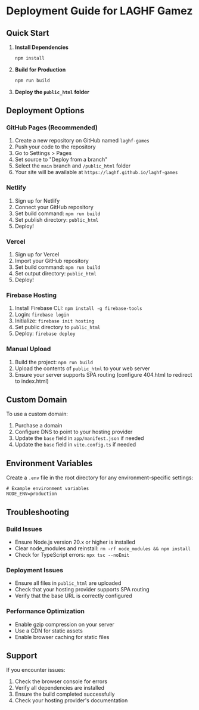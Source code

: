 # Deployment Guide for LAGHF Gamez

## Quick Start

1. **Install Dependencies**
   ```bash
   npm install
   ```

2. **Build for Production**
   ```bash
   npm run build
   ```

3. **Deploy the `public_html` folder**

## Deployment Options

### GitHub Pages (Recommended)

1. Create a new repository on GitHub named `laghf-games`
2. Push your code to the repository
3. Go to Settings > Pages
4. Set source to "Deploy from a branch"
5. Select the `main` branch and `/public_html` folder
6. Your site will be available at `https://laghf.github.io/laghf-games`

### Netlify

1. Sign up for Netlify
2. Connect your GitHub repository
3. Set build command: `npm run build`
4. Set publish directory: `public_html`
5. Deploy!

### Vercel

1. Sign up for Vercel
2. Import your GitHub repository
3. Set build command: `npm run build`
4. Set output directory: `public_html`
5. Deploy!

### Firebase Hosting

1. Install Firebase CLI: `npm install -g firebase-tools`
2. Login: `firebase login`
3. Initialize: `firebase init hosting`
4. Set public directory to `public_html`
5. Deploy: `firebase deploy`

### Manual Upload

1. Build the project: `npm run build`
2. Upload the contents of `public_html` to your web server
3. Ensure your server supports SPA routing (configure 404.html to redirect to index.html)

## Custom Domain

To use a custom domain:

1. Purchase a domain
2. Configure DNS to point to your hosting provider
3. Update the `base` field in `app/manifest.json` if needed
4. Update the `base` field in `vite.config.ts` if needed

## Environment Variables

Create a `.env` file in the root directory for any environment-specific settings:

```env
# Example environment variables
NODE_ENV=production
```

## Troubleshooting

### Build Issues
- Ensure Node.js version 20.x or higher is installed
- Clear node_modules and reinstall: `rm -rf node_modules && npm install`
- Check for TypeScript errors: `npx tsc --noEmit`

### Deployment Issues
- Ensure all files in `public_html` are uploaded
- Check that your hosting provider supports SPA routing
- Verify that the base URL is correctly configured

### Performance Optimization
- Enable gzip compression on your server
- Use a CDN for static assets
- Enable browser caching for static files

## Support

If you encounter issues:
1. Check the browser console for errors
2. Verify all dependencies are installed
3. Ensure the build completed successfully
4. Check your hosting provider's documentation 